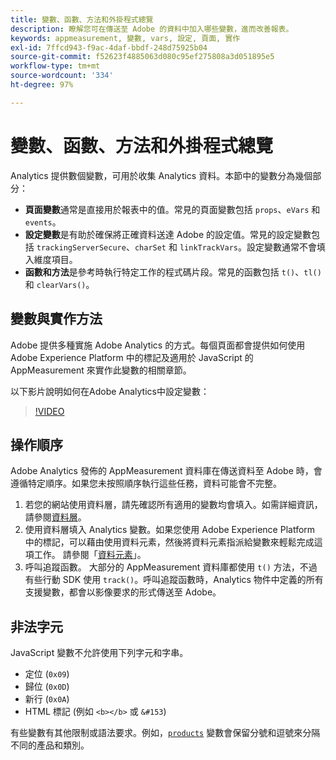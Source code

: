 ```yaml
---
title: 變數、函數、方法和外掛程式總覽
description: 瞭解您可在傳送至 Adobe 的資料中加入哪些變數，進而改善報表。
keywords: appmeasurement, 變數, vars, 設定, 頁面, 實作
exl-id: 7ffcd943-f9ac-4daf-bbdf-248d75925b04
source-git-commit: f52623f4885063d080c95ef275808a3d051895e5
workflow-type: tm+mt
source-wordcount: '334'
ht-degree: 97%

---
```


# 變數、函數、方法和外掛程式總覽

Analytics 提供數個變數，可用於收集 Analytics 資料。本節中的變數分為幾個部分：

* **頁面變數**&#x200B;通常是直接用於報表中的值。常見的頁面變數包括 `props`、`eVars` 和 `events`。
* **設定變數**&#x200B;是有助於確保將正確資料送達 Adobe 的設定值。常見的設定變數包括 `trackingServerSecure`、`charSet` 和 `linkTrackVars`。設定變數通常不會填入維度項目。
* **函數和方法**&#x200B;是參考時執行特定工作的程式碼片段。常見的函數包括 `t()`、`tl()` 和 `clearVars()`。

## 變數與實作方法

Adobe 提供多種實施 Adobe Analytics 的方式。每個頁面都會提供如何使用 Adobe Experience Platform 中的標記及適用於 JavaScript 的 AppMeasurement 來實作此變數的相關章節。

以下影片說明如何在Adobe Analytics中設定變數：

>[!VIDEO](https://video.tv.adobe.com/v/28755/?quality=12)

## 操作順序

Adobe Analytics 發佈的 AppMeasurement 資料庫在傳送資料至 Adobe 時，會遵循特定順序。如果您未按照順序執行這些任務，資料可能會不完整。

1. 若您的網站使用資料層，請先確認所有適用的變數均會填入。如需詳細資訊，請參閱[資料層](../prepare/data-layer.md)。
2. 使用資料層填入 Analytics 變數。如果您使用 Adobe Experience Platform 中的標記，可以藉由使用資料元素，然後將資料元素指派給變數來輕鬆完成這項工作。 請參閱「[資料元素](https://experienceleague.adobe.com/docs/experience-platform/tags/ui/data-elements.html)」。
3. 呼叫追蹤函數。 大部分的 AppMeasurement 資料庫都使用 `t()` 方法，不過有些行動 SDK 使用 `track()`。呼叫追蹤函數時，Analytics 物件中定義的所有支援變數，都會以影像要求的形式傳送至 Adobe。

## 非法字元

JavaScript 變數不允許使用下列字元和字串。

* 定位 (`0x09`)
* 歸位 (`0x0D`)
* 新行 (`0x0A`)
* HTML 標記 (例如 `<b></b>` 或 `&#153`)

有些變數有其他限制或語法要求。例如，[`products`](page-vars/products.md) 變數會保留分號和逗號來分隔不同的產品和類別。
